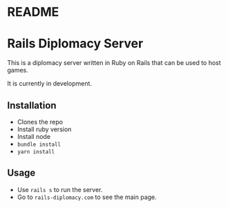 # README

# Rails Diplomacy Server

This is a diplomacy server written in Ruby on Rails that can be used to host games.

It is currently in development.

## Installation
* Clones the repo
* Install ruby version
* Install node
* `bundle install`
* `yarn install`


## Usage

* Use `rails s` to run the server.
* Go to `rails-diplomacy.com` to see the main page.